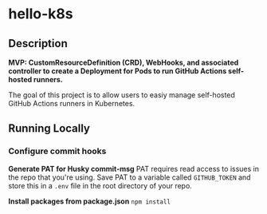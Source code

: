 # hello-k8s

## Description
**MVP: CustomResourceDefinition (CRD), WebHooks, and associated controller to create a Deployment for Pods to run GitHub Actions self-hosted runners.**

The goal of this project is to allow users to easiy manage self-hosted GitHub Actions runners in Kubernetes.

## Running Locally

### Configure commit hooks

**Generate PAT for Husky commit-msg**
PAT requires read access to issues in the repo that you're using.  Save PAT to a variable called `GITHUB_TOKEN` and store this in a `.env` file in the root directory of your repo.

**Install packages from package.json**
`npm install`

